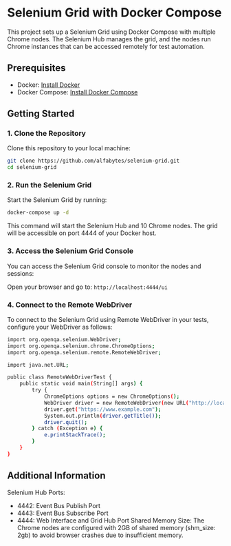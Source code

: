 # Selenium Grid with Docker Compose

This project sets up a Selenium Grid using Docker Compose with multiple Chrome nodes. The Selenium Hub manages the grid, and the nodes run Chrome instances that can be accessed remotely for test automation.

## Prerequisites

- Docker: [Install Docker](https://docs.docker.com/get-docker/)
- Docker Compose: [Install Docker Compose](https://docs.docker.com/compose/install/)

## Getting Started

### 1. Clone the Repository

Clone this repository to your local machine:

```bash
git clone https://github.com/alfabytes/selenium-grid.git
cd selenium-grid
```

### 2. Run the Selenium Grid

Start the Selenium Grid by running:

```bash
docker-compose up -d
```

This command will start the Selenium Hub and 10 Chrome nodes. The grid will be accessible on port 4444 of your Docker host.

### 3. Access the Selenium Grid Console

You can access the Selenium Grid console to monitor the nodes and sessions:

Open your browser and go to: `http://localhost:4444/ui`

### 4. Connect to the Remote WebDriver

To connect to the Selenium Grid using Remote WebDriver in your tests, configure your WebDriver as follows:

```bash
import org.openqa.selenium.WebDriver;
import org.openqa.selenium.chrome.ChromeOptions;
import org.openqa.selenium.remote.RemoteWebDriver;

import java.net.URL;

public class RemoteWebDriverTest {
    public static void main(String[] args) {
        try {
            ChromeOptions options = new ChromeOptions();
            WebDriver driver = new RemoteWebDriver(new URL("http://localhost:4444/wd/hub"), options);
            driver.get("https://www.example.com");
            System.out.println(driver.getTitle());
            driver.quit();
        } catch (Exception e) {
            e.printStackTrace();
        }
    }
}
```

## Additional Information

Selenium Hub Ports:

- 4442: Event Bus Publish Port
- 4443: Event Bus Subscribe Port
- 4444: Web Interface and Grid Hub Port Shared Memory Size: The Chrome nodes are configured with 2GB of shared memory (shm_size: 2gb) to avoid browser crashes due to insufficient memory.
